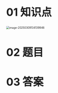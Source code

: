 # 01 知识点

<img src="https://cvp.oss-cn-shanghai.aliyuncs.com/202503091341996.png" alt="image-20250309134139946" style="zoom:50%;" />





# 02 题目



# 03 答案

